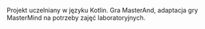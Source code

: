 Projekt uczelniany w języku Kotlin. Gra MasterAnd, adaptacja gry MasterMind na potrzeby zajęć laboratoryjnych.
